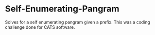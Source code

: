 # Self-Enumerating-Pangram
Solves for a self enumerating pangram given a prefix. This was a coding challenge done for CATS software.

